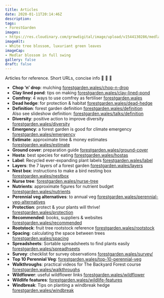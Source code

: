 ```yaml
---
title: Articles
date: 2020-01-11T20:14:46Z
description: 
tags: 
- ForestGarden
images: 
- https://res.cloudinary.com/growdigital/image/upload/v1544130286/medlar-42254180632.jpg
imageAlt:
- White tree blossom, luxuriant green leaves
imageCap:
- Medlar blossom in full swing
gallery: false
draft: false
---
```


Articles for reference. Short URLs, concise info 🙂 💚 🌳

* **Chop ‘n’ drop**: mulching [forestgarden.wales/chop-n-drop](/chop-n-drop/)
* **Clay lined pond**: tips on making [forestgarden.wales/clay-lined-pond](/clay-lined-pond)
* **Comfrey**: 4 ways to use comfrey as fertiliser [forestgarden.wales](/comfrey/)
* **Dead hedge**: for protection & habitat [forestgarden.wales/dead-hedge](/dead-hedge/)
* **Definition**: forest garden definition [forestgarden.wales/definition](/definition/)  
Also see slideshow definition: [forestgarden.wales/talks/definition](/talks/definition)
* **Diversity**: positive action to improve diversity [forestgarden.wales/diversity](/diversity/)
* **Emergency**: a forest garden is good for climate emergency [forestgarden.wales/emergency](/emergency/)
* **Estimate**: approximate time & money estimates [forestgarden.wales/estimate](/estimate/) 
* **Ground cover**: preparation guide [forestgarden.wales/ground-cover](/ground-cover/)
* **Hosta**: best species for eating [forestgarden.wales/hostas](/hostas/)
* **Label**: Recycled ever-expanding plant labels [forestgarden.wales/label](/label/)
* **Layers**: the 7 layers of a forest garden [forestgarden.wales/layers](/layers/)
* **Nest box**: instructions to make a bird nesting box [forestgarden.wales/nestbox](/nestbox/)
* **Nurse tree**: [forestgarden.wales/nurse-tree](/nurse-tree/)
* **Nutrients**: approximate figures for nutrient budget [forestgarden.wales/nutrients](/nutrients/)
* **Perennial veg alternatives**: to annual veg [forestgarden.wales/perennial-veg-alternatives](/perennial-veg-alternatives/)
* **Protection**: protect & your plants will thrive! [forestgarden.wales/protection](/protection/)
* **Recommended**: books, suppliers & websites [forestgarden.wales/recommended](/recommended/)
* **Rootstock**: fruit tree rootstock reference [forestgarden.wales/rootstock](/rootstock/)
* **Spacing**: calculating the space between trees [forestgarden.wales/spacing](/spacing/)
* **Spreadsheets**: Sortable spreadsheets to find plants easily [forestgarden.wales/spreadhseets](/spreadsheets/)
* **Survey**: checklist for survey observations [forestgarden.wales/survey/](/survey/)
* **Top 10 Perennial Veg**: [forestgarden.wales/top-10-perennial-veg](/top-10-perennial-veg/)
* **Walkthroughs**: practical videos for The Backyard Forest course [forestgarden.wales/walkthroughs](/walkthroughs/)
* **Wildflower**: useful wildflower links [forestgarden.wales/wildflower](/wildflower/)
* **Wildlife features**: [forestgarden.wales/wildlife-features](wildlife-features)
* **Windbreak**: Tips on planting a windbreak hedge [forestgarden.wales/windbreak](/windbreak/)
